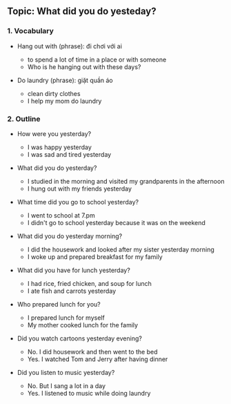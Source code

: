 ## Topic: What did you do yesteday?

### 1. Vocabulary
- Hang out with (phrase): đi chơi với ai
  + to spend a lot of time in a place or with someone
  + Who is he hanging out with these days?

- Do laundry (phrase): giặt quần áo
  + clean dirty clothes
  + I help my mom do laundry

### 2. Outline
- How were you yesterday?
  + I was happy yesterday
  + I was sad and tired yesterday

- What did you do yesterday?
  + I studied in the morning and visited my grandparents in the afternoon
  + I hung out with my friends yesterday

- What time did you go to school yesterday?
  + I went to school at 7.pm
  + I didn't go to school yesterday because it was on the weekend

- What did you do yesterday morning?
  + I did the housework and looked after my sister yesterday morning
  + I woke up and prepared breakfast for my family

- What did you have for lunch yesterday?
  + I had rice, fried chicken, and soup for lunch
  + I ate fish and carrots yesterday

- Who prepared lunch for you?
  + I prepared lunch for myself
  + My mother cooked lunch for the family

- Did you watch cartoons yesterday evening?
  + No. I did housework and then went to the bed
  + Yes. I watched Tom and Jerry after having dinner

- Did you listen to music yesterday?
  + No. But I sang a lot in a day
  + Yes. I listened to music while doing laundry